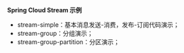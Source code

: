 **Spring Cloud Stream 示例**

* stream-simple：基本消息发送-消费，发布-订阅代码演示；
* stream-group：分组演示；
* stream-group-partition：分区演示；

